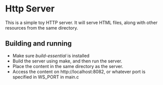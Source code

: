 # Http Server

This is a simple toy HTTP server. It will serve HTML files, along with other resources from the same directory.

## Building and running

 * Make sure *build-essential* is installed
 * Build the server using make, and then run the server.
 * Place the content in the same directory as the server.
 * Access the content on http://localhost:8082, or whatever port is specified in WS_PORT in main.c